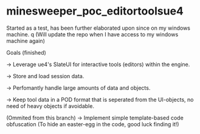 # minesweeper_poc_editortoolsue4
Started as a test, has been further elaborated upon since on my windows machine. q
(Will update the repo when I have access to my windows machine again)

Goals (finished)

-> Leverage ue4's SlateUI for interactive tools (editors) within the engine. 

-> Store and load session data.

-> Perfomantly handle large amounts of data and objects.

-> Keep tool data in a POD format that is seperated from the UI-objects, no need of heavy objects if avoidable. 

(Ommited from this branch)
-> Implement simple template-based code obfuscation (To hide an easter-egg in the code, good luck finding it!)  
